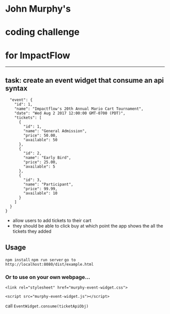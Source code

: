 # John Murphy's
# coding challenge
# for ImpactFlow
-----------

## task: create an event widget that consume an api syntax

```{
  "event": {
    "id": 1,
    "name": "Impactflow's 20th Annual Mario Cart Tournament",
    "date": "Wed Aug 2 2017 12:00:00 GMT-0700 (PDT)",
    "tickets": [
      {
        "id": 1,
        "name": "General Admission",
        "price": 50.00,
        "available": 50
      },
      {
        "id": 2,
        "name": "Early Bird",
        "price": 25.00,
        "available": 5
      },
      {
        "id": 3,
        "name": "Participant",
        "price": 99.99,
        "available": 10
      }
    ]
  }
}
```

- allow users to add tickets to their cart
- they should be able to click buy at which point the app shows the all the tickets they added


## Usage

`npm install`
`npm run server`
`go to http://localhost:8080/dist/example.html`

### Or to use on your own webpage...

`<link rel="stylesheet" href="murphy-event-widget.css">`

`<script src="murphy-event-widget.js"></script>`

call `EventWidget.consume(ticketApiObj)`
